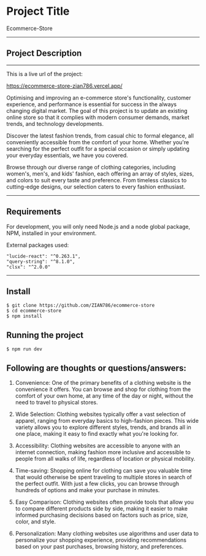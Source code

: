 # Project Title

Ecommerce-Store

---

## Project Description

---

This is a live url of the project:

https://ecommerce-store-zian786.vercel.app/

Optimising and improving an e-commerce store's functionality, customer experience, and performance is essential for success in the always changing digital market. The goal of this project is to update an existing online store so that it complies with modern consumer demands, market trends, and technology developments.

Discover the latest fashion trends, from casual chic to formal elegance, all conveniently accessible from the comfort of your home. Whether you're searching for the perfect outfit for a special occasion or simply updating your everyday essentials, we have you covered.

Browse through our diverse range of clothing categories, including women's, men's, and kids' fashion, each offering an array of styles, sizes, and colors to suit every taste and preference. From timeless classics to cutting-edge designs, our selection caters to every fashion enthusiast.

---

## Requirements

For development, you will only need Node.js and a node global package, NPM, installed in your environment.

External packages used:

    "lucide-react": "^0.263.1",
    "query-string": "^8.1.0",
    "clsx": "^2.0.0"

---

## Install

    $ git clone https://github.com/ZIAN786/ecommerce-store
    $ cd ecommerce-store
    $ npm install

## Running the project

    $ npm run dev

## Following are thoughts or questions/answers:

1. Convenience: One of the primary benefits of a clothing website is the convenience it offers. You can browse and shop for clothing from the comfort of your own home, at any time of the day or night, without the need to travel to physical stores.

2. Wide Selection: Clothing websites typically offer a vast selection of apparel, ranging from everyday basics to high-fashion pieces. This wide variety allows you to explore different styles, trends, and brands all in one place, making it easy to find exactly what you're looking for.

3. Accessibility: Clothing websites are accessible to anyone with an internet connection, making fashion more inclusive and accessible to people from all walks of life, regardless of location or physical mobility.

4. Time-saving: Shopping online for clothing can save you valuable time that would otherwise be spent traveling to multiple stores in search of the perfect outfit. With just a few clicks, you can browse through hundreds of options and make your purchase in minutes.

5. Easy Comparison: Clothing websites often provide tools that allow you to compare different products side by side, making it easier to make informed purchasing decisions based on factors such as price, size, color, and style.

6. Personalization: Many clothing websites use algorithms and user data to personalize your shopping experience, providing recommendations based on your past purchases, browsing history, and preferences.

